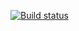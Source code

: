 [![Build status](https://ci.appveyor.com/api/projects/status/p2fm5n70pe6a5tsl?svg=true)](https://ci.appveyor.com/project/VbyV/bdd)